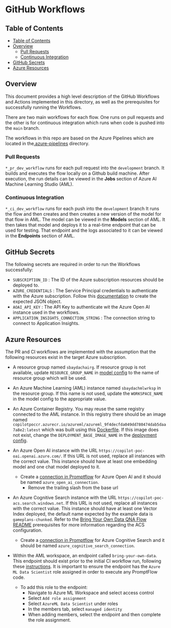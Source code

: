 # GitHub Workflows

## Table of Contents

- [Table of Contents](#table-of-contents)
- [Overview](#overview)
  - [Pull Requests](#pull-requests)
  - [Continuous Integration](#continuous-integration)
- [GitHub Secrets](#github-secrets)
- [Azure Resources](#azure-resources)

## Overview

This document provides a high level description of the GitHub Workflows and Actions implemented in this directory, as well as the prerequisites for successfully running the Workflows.

There are two main workflows for each flow. One runs on pull requests and the other is for continuous integration which runs when code is pushed into the `main` branch.

The workflows in this repo are based on the Azure Pipelines which are located in the[.azure-pipelines](../.azure-pipelines) directory.

### Pull Requests

`*_pr_dev_workflow` runs for each pull request into the `development` branch.
It builds and executes the flow locally on a Github build machine. After execution, the run details can be viewed in the **Jobs** section of Azure AI Machine Learning Studio (AML).

### Continuous Integration

`*_ci_dev_workflow` runs for each push into the `development` branch
It runs the flow and then creates and then creates a new version of the model for that flow in AML. The model can be viewed in the **Models** section of AML. It then takes that model and deploys it to a real-time endpoint that can be used for testing. That endpoint and the logs associated to it can be viewed in the **Endpoints** section of AML.

## GitHub Secrets

The following secrets are required in order to run the Workflows successfully:

- `SUBSCRIPTION_ID` : The ID of the Azure subscription resources should be deployed to.
- `AZURE_CREDENTIALS` : The Service Principal credentials to authenticate with the Azure subscription. Follow this [documentation](<https://learn.microsoft.com/en-us/cli/azure/ad/sp?view=azure-cli-latest#az-ad-sp-create-for-rbac()>) to create the expected JSON object.
- `AOAI_API_KEY` : The API Key to authenticate wit the Azure Open AI instance used in the workflows.
- `APPLICATION_INSIGHTS_CONNECTION_STRING` : The connection string to connect to Application Insights.

## Azure Resources

The PR and CI workflows are implemented with the assumption that the following resources exist in the target Azure subscription.

- A resource group named `sbaydachairg`. If resource group is not available, update `RESOURCE_GROUP_NAME` in [model config](/config/model_config.json) to the name of resource group which will be used.

- An Azure Machine Learning (AML) instance named `sbaydachmlwrksp` in the resource group. If this name is not used, update the `WORKSPACE_NAME` in the model config to the appropriate value.

- An Azure Container Registry. You may reuse the same registry connected to the AML instance. In this registry there should be an image named `copilotpoccr.azurecr.io/azureml/azureml_9f4decfda049dd780474dab5daa7a8e2:latest` which was built using this [Dockerfile](/example-image/Dockerfile). If this image does not exist, change the `DEPLOYMENT_BASE_IMAGE_NAME` in the [deployment config](/mlops/bring_your_own_data_qna/configs/deployment_config.json).

- An Azure Open AI instance with the URL `https://copilot-poc-oai.openai.azure.com/`. If this URL is not used, replace all instances with the correct value. This instance should have at least one embedding model and one chat model deployed to it.

  - Create a [connection in Promptflow](https://learn.microsoft.com/en-us/azure/machine-learning/prompt-flow/get-started-prompt-flow?view=azureml-api-2#connection) for Azure Open AI and it should be named `azure_open_ai_connection`.
    - Remove the trailing slash from the base url

- An Azure Cognitive Search instance with the URL `https://copilot-poc-acs.search.windows.net`. If this URL is not used, replace all instances with the correct value. This instance should have at least one Vector Index deployed, the default name expected by the example data is `gameplans-chunked`. Refer to the [Bring Your Own Data QNA Flow README](/flows/bring_your_own_data_qna/README.md) prerequisites for more information regarding the ACS configuration.

  - Create a [connection in Promptflow](https://learn.microsoft.com/en-us/azure/machine-learning/prompt-flow/get-started-prompt-flow?view=azureml-api-2#connection) for Azure Cognitive Search and it should be named `azure_cognitive_search_connection`.

- Within the AML workspace, an endpoint called `bring-your-own-data`. This endpoint should exist prior to the initial CI workflow run, following these [instructions](https://learn.microsoft.com/en-us/azure/machine-learning/how-to-deploy-online-endpoints). It is important to ensure the endpoint has the `Azure ML Data Scientist` role assigned in order to execute any PromptFlow code.
  - To add this role to the endpoint:
    - Navigate to Azure ML Workspace and select access control
    - Select `Add role assignment`
    - Select `AzureML Data Scientist` under roles
    - In the members tab, select `managed identity`
    - When adding members, select the endpoint and then complete the role assignment.
